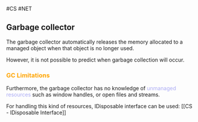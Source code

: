 #CS #NET 

## Garbage collector

The garbage collector automatically releases the memory allocated to a managed object when that object is no longer used.

However, it is not possible to predict when garbage collection will occur. 





### <span style="color:orange;">GC Limitations</span>

Furthermore, the garbage collector has no knowledge of <span style="color:#ababf5;">unmanaged resources</span> such as window handles, or open files and streams.

For handling this kind of resources, IDisposable interface can be used: [[CS - IDisposable Interface]]

